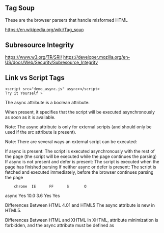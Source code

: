 
<!--
-->

Tag Soup
--------

These are the browser parsers that handle misformed HTML

https://en.wikipedia.org/wiki/Tag_soup

Subresource Integrity
---------------------

https://www.w3.org/TR/SRI/
https://developer.mozilla.org/en-US/docs/Web/Security/Subresource_Integrity

Link vs Script Tags
-------------------

```
<script src="demo_async.js" async></script>
Try it Yourself »
```

The async attribute is a boolean attribute.

When present, it specifies that the script will be executed asynchronously as soon as it is available.

Note: The async attribute is only for external scripts (and should only be used if the src attribute is present).

Note: There are several ways an external script can be executed:

If async is present: The script is executed asynchronously with the rest of the page (the script will be executed while the page continues the parsing)
If async is not present and defer is present: The script is executed when the page has finished parsing
If neither async or defer is present: The script is fetched and executed immediately, before the browser continues parsing the page

        chrome  IE      FF      S       O
async   Yes     10.0    3.6     Yes     Yes

Differences Between HTML 4.01 and HTML5
The async attribute is new in HTML5.

Differences Between HTML and XHTML
In XHTML, attribute minimization is forbidden, and the async attribute must be defined as <script async="async">.

an I load javascript code using <link> tag
http://stackoverflow.com/questions/2631635/ddg#2631785

Link "rel" types
----------------

name = cdata [CS]

This attribute names the current anchor so that it may be the
destination of another link. The value of this attribute must be a
unique anchor name. The scope of this name is the current document.
Note that this attribute shares the same name space as the id
attribute.

href = uri [CT]

This attribute specifies the location of a Web resource, thus
defining a link between the current element (the source anchor) and
the destination anchor defined by this attribute.

hreflang = langcode [CI]

This attribute specifies the base language of the resource designated
by href and may only be used when href is specified.

type = content-type [CI]

This attribute gives an advisory hint as to the content type of the
content available at the link target address. It allows user agents
to opt to use a fallback mechanism rather than fetch the content
if they are advised that they will get content in a content type
they do not support.

Authors who use this attribute take responsibility to manage the
risk that it may become inconsistent with the content available at
the link target address.

For the current list of registered content types, please consult
[MIMETYPES].

rel = link-types [CI]

This attribute describes the relationship from the current document
to the anchor specified by the href attribute. The value of this
attribute is a space-separated list of link types.

rev = link-types [CI]

This attribute is used to describe a reverse link from the anchor
specified by the href attribute to the current document. The value
of this attribute is a space-separated list of link types.

charset = charset [CI]

This attribute specifies the character encoding of the resource
designated by the link. Please consult the section on character
encodings for more details.



Authors may use the following recognized link types, listed here
with their conventional interpretations. In the DTD, %LinkTypes
refers to a space-separated list of link types. White space characters
are not permitted within link types.



These link types are case-insensitive, i.e., "Alternate" has the
same meaning as "alternate".



User agents, search engines, etc. may interpret these link types
in a variety of ways. For example, user agents may provide access
to linked documents through a navigation bar.



Alternate

Designates substitute versions for the document in which the link
occurs. When used together with the lang attribute, it implies a
translated version of the document. When used together with the
media attribute, it implies a version designed for a different
medium (or media).

Stylesheet

Refers to an external style sheet. See the section on external style
sheets for details. This is used together with the link type
"Alternate" for user-selectable alternate style sheets.

Start

Refers to the first document in a collection of documents. This
link type tells search engines which document is considered by the
author to be the starting point of the collection.

Next

Refers to the next document in a linear sequence of documents. User
agents may choose to preload the "next" document, to reduce the
perceived load time.

Prev

Refers to the previous document in an ordered series of documents.
Some user agents also support the synonym "Previous".

Contents

Refers to a document serving as a table of contents. Some user
agents also support the synonym ToC (from "Table of Contents").

Index

Refers to a document providing an index for the current document.

Glossary

Refers to a document providing a glossary of terms that pertain to
the current document.

Copyright

Refers to a copyright statement for the current document.

Chapter

Refers to a document serving as a chapter in a collection of
documents.

Section

Refers to a document serving as a section in a collection of
documents.

Subsection

Refers to a document serving as a subsection in a collection of
documents.

Appendix

Refers to a document serving as an appendix in a collection of
documents.

Help

Refers to a document offering help (more information, links to other
sources information, etc.)

Bookmark

Refers to a bookmark. A bookmark is a link to a key entry point
within an extended document. The title attribute may be used, for
example, to label the bookmark. Note that several bookmarks may be
defined in each document.

Authors may wish to define additional link types not described in
this specification. If they do so, they should use a profile to
cite the conventions used to define the link types. Please see the
profile attribute of the HEAD element for more details.

ShareThis Performance Problem
------------------------------

I think this site provides share buttons - this article talks about
its behavior.

https://benmarshall.me/sharethis-slowing-down-site/

<!-- vim: set autoindent expandtab sw=4 syntax=markdown: -->

